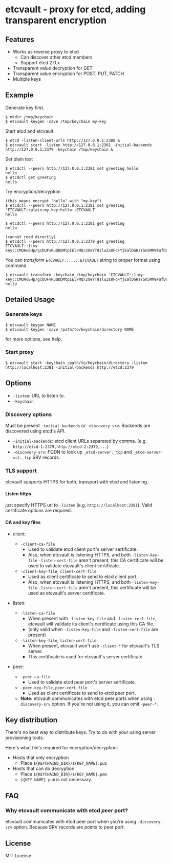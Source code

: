 # etcvault - proxy for etcd, adding transparent encryption

## Features

- Works as reverse proxy to etcd
  - Can discover other etcd members
  - Support etcd 2.0.x
- Transparent value decryption for GET
- Transparent value encryption for POST, PUT, PATCH
- Multiple keys

## Example

Generate key first.

```
$ mkdir /tmp/keychain
$ etcvault keygen -save /tmp/keychain my-key
```

Start etcd and etcvault.

```
$ etcd -listen-client-urls http://127.0.0.1:2380 &
$ etcvault start -listen http://127.0.0.1:2381 -initial-backends http://127.0.0.1:2379 -keychain /tmp/keychain &
```

Set plain text

```
$ etcdctl --peers http://127.0.0.1:2381 set greeting hello
hello
$ etcdctl get greeting
hello
```

Try encryption/decryption

```
(this means encrypt "hello" with "my-key")
$ etcdctl --peers http://127.0.0.1:2381 set greeting 'ETCVAULT::plain:my-key:hello::ETCVAULT'
hello

$ etcdctl --peers http://127.0.0.1:2381 get greeting
hello

(cannot read directly)
$ etcdctl --peers http://127.0.0.1:2379 get greeting
ETCVAULT::1:my-key::CMOAuEHp/gcbUFvRuQDDMtpIEl/MQ/2OeYT8sluZs8Fc+YjEalDGHzYSn5MM9FafD9fGMHg9ODPYKNk83i1xXZ9zRhKWeuvG8VrU0DlIQ0hdV3px2hDgJppQBYGfr7QVs/0CKaDFUpkMPuhp6dGkzJ+73ZllL3BTb5UjdW3yizYUB82Qs3fwEUZJnLTCvuejxzMF64weInQXnTBkVrt1Mq/QjBWVJvZty8vvAeEHDKo6n5NpgVlZrn48yVHdKWBzO2z5mQO4VK3MPfLUMPQgUsOBqqbUd4N/NjfxCmPL3cO+Y3FD4WiPvbKGGz6IjFnPr7MoWs8etV+vIC/33gOGSQ==::ETCVAULT
```

You can _transform_ `ETCVAULT::...::ETCVAULT` string to proper format using command

```
$ etcvault transform -keychain /tmp/keychain 'ETCVAULT::1:my-key::CMOAuEHp/gcbUFvRuQDDMtpIEl/MQ/2OeYT8sluZs8Fc+YjEalDGHzYSn5MM9FafD9fGMHg9ODPYKNk83i1xXZ9zRhKWeuvG8VrU0DlIQ0hdV3px2hDgJppQBYGfr7QVs/0CKaDFUpkMPuhp6dGkzJ+73ZllL3BTb5UjdW3yizYUB82Qs3fwEUZJnLTCvuejxzMF64weInQXnTBkVrt1Mq/QjBWVJvZty8vvAeEHDKo6n5NpgVlZrn48yVHdKWBzO2z5mQO4VK3MPfLUMPQgUsOBqqbUd4N/NjfxCmPL3cO+Y3FD4WiPvbKGGz6IjFnPr7MoWs8etV+vIC/33gOGSQ==::ETCVAULT'
hello
```

## Detailed Usage

### Generate keys

```
$ etcvault keygen NAME
$ etcvault keygen -save /path/to/keychain/directory NAME
```

for more options, see help.

### Start proxy

```
$ etcvault start -keychain /path/to/keychain/directory -listen http://localhost:2381 -initial-backends http://etcd:2379
```

## Options

- `-listen`: URL to listen to.
- `-keychain`

### Discovery options

Must be present `-initial-backends` or `-discovery-srv`. Backends are discovered using etcd's API.

- `-initial-backends`: etcd client URLs separated by comma. (e.g. `http://etcd-1:2379,http://etcd-2:2379,...`)
- `-discovery-srv`: FQDN to look up `_etcd-server._tcp` and `_etcd-server-ssl._tcp` SRV records.

### TLS support

etcvault supports HTTPS for both, transport with etcd and listening.

#### Listen https

just specify HTTPS url to `-listen` (e.g. `https://localhost:2381`). Valid certificate options are required.

#### CA and key files

- client:
  - `-client-ca-file`
    - Used to validate etcd client port's server sertificate.
    - Also, when etcvault is listening HTTPS, and both `-listen-key-file` `-listen-cert-file` aren't present, this CA certificate will be used to validate etcvault's client certificate.
  - `-client-key-file`, `client-cert-file`
    - Used as client certificate to send to etcd client port.
    - Also, when etcvault is listening HTTPS, and both `-listen-key-file` `-listen-cert-file` aren't present, this certificate will be used as etcvault's server certificate.

- listen:
  - `-listen-ca-file`
    - When present with `-listen-key-file` and `-listen-cert-file`, etcvault will validate its client's certificate using this CA file.
    - (only valid when `-listen-key-file` and `-listen-cert-file` are present)
  - `-listen-key-file`, `listen-cert-file`
    -  When present, etcvault won't use `-client-*` for etcvault's TLS server.
    - This certificate is used for etcvault's server certificate

- peer:
  - `-peer-ca-file`
    - Used to validate etcd peer port's server sertificate.
  - `-peer-key-file`, `peer-cert-file`
    - Used as client certificate to send to etcd peer port.
  - __Note:__ etcvault communicates with etcd peer ports when using `-discovery-srv` option. If you're not using it, you can omit `-peer-*`.

## Key distribution

There's no best way to distribute keys. Try to do with your using server provisioning tools.

Here's what file's required for encryption/decryption:

- Hosts that only encryption
  - Place `${KEYCHAIND_DIR}/${KEY_NAME}.pub`
- Hosts that can do decryption
  - Place `${KEYCHAIND_DIR}/${KEY_NAME}.pem`
  - `${KEY_NAME}.pub` is not necessary.


## FAQ

### Why etcvault communicate with etcd *peer* port?

etcvault communicates with etcd peer port when you're using `-discovery-srv` option. Because SRV records are points to peer port.

## License

MIT License
